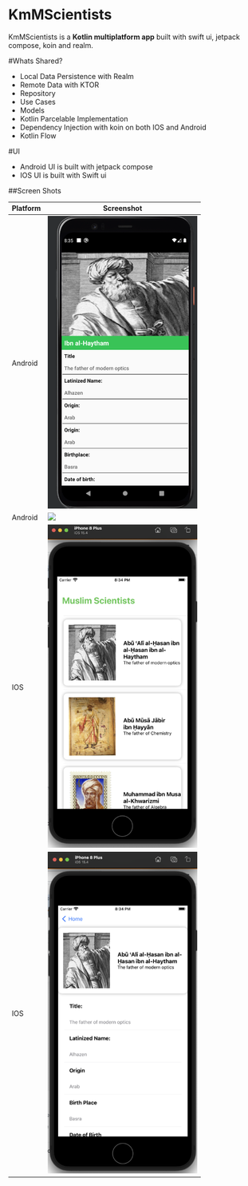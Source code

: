 # KmMScientists

KmMScientists is a **Kotlin multiplatform app** built with swift ui, jetpack compose, koin and realm.

#Whats Shared?
* Local Data Persistence with Realm
* Remote Data with KTOR
* Repository
* Use Cases
* Models
* Kotlin Parcelable Implementation
* Dependency Injection with koin on both IOS and Android
* Kotlin Flow


#UI
* Android UI is built with jetpack compose
* IOS UI is built with Swift ui

##Screen Shots

|Platform|Screenshot|
|---|---|
|Android|<img src="/screenshots/android1.png?raw=true" width=300/>|
|Android|<img src="/screenshots/android2.png?raw=true" width=300/>|
|IOS|<img src="/screenshots/ios 1.png?raw=true" width=300/>|
|IOS|<img src="/screenshots/ios2.png?raw=true" width=300/>|


